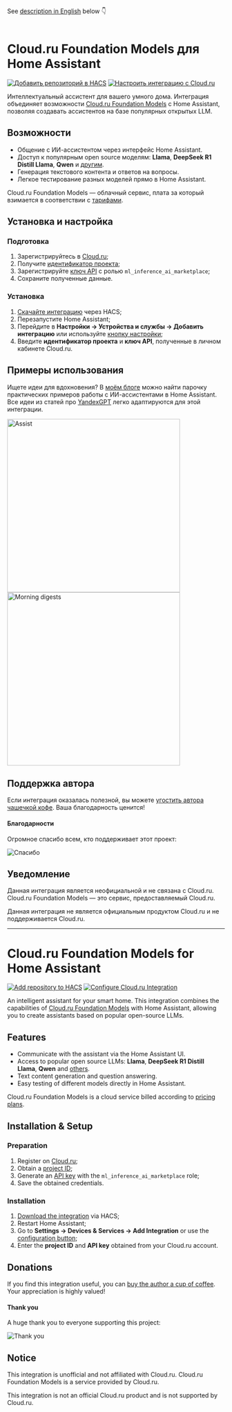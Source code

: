 See [description in English](#cloudru-foundation-models-for-home-assistant) below 👇
<br>
<br>

# Cloud.ru Foundation Models для Home Assistant

[![Добавить репозиторий в HACS](https://my.home-assistant.io/badges/hacs_repository.svg)](https://my.home-assistant.io/redirect/hacs_repository/?owner=black-roland&repository=homeassistant-cloud-ru-ai&category=integration) [![Настроить интеграцию с Cloud.ru](https://my.home-assistant.io/badges/config_flow_start.svg)](https://my.home-assistant.io/redirect/config_flow_start/?domain=cloud_ru_ai)

Интеллектуальный ассистент для вашего умного дома. Интеграция объединяет возможности [Cloud.ru Foundation Models](https://cloud.ru/marketplace/ai-ml) с Home Assistant, позволяя создавать ассистентов на базе популярных открытых LLM.

## Возможности

- Общение с ИИ-ассистентом через интерфейс Home Assistant.
- Доступ к популярным open source моделям: **Llama**, **DeepSeek R1 Distill Llama**, **Qwen** и [другим](https://cloud.ru/marketplace/ai-ml).
- Генерация текстового контента и ответов на вопросы.
- Легкое тестирование разных моделей прямо в Home Assistant.

Cloud.ru Foundation Models — облачный сервис, плата за который взимается в соответствии с [тарифами](https://cloud.ru/docs/marketplace/ug/services/ai-playground/pricing__ai-playground).

## Установка и настройка

### Подготовка

1. Зарегистрируйтесь в [Cloud.ru](https://console.cloud.ru/registration/?zoneclick=github&retain_url=https://github.com/black-roland/homeassistant-cloud-ru-ai);
2. Получите [идентификатор проекта](https://cloud.ru/docs/foundation-models/ug/topics/api-ref__project-id);
3. Зарегистрируйте [ключ API](https://cloud.ru/docs/console_api/ug/topics/guides__static-api-keys__create) с ролью `ml_inference_ai_marketplace`;
4. Сохраните полученные данные.

### Установка

1. [Скачайте интеграцию](https://my.home-assistant.io/redirect/hacs_repository/?owner=black-roland&repository=homeassistant-cloud-ru-ai&category=integration) через HACS;
2. Перезапустите Home Assistant;
3. Перейдите в **Настройки → Устройства и службы → Добавить интеграцию** или используйте [кнопку настройки](https://my.home-assistant.io/redirect/config_flow_start/?domain=cloud_ru_ai);
4. Введите **идентификатор проекта** и **ключ API**, полученные в личном кабинете Cloud.ru.

## Примеры использования

Ищете идеи для вдохновения? В [моём блоге](https://mansmarthome.info/tags/ai/) можно найти парочку практических примеров работы с ИИ-ассистентами в Home Assistant. Все идеи из статей про [YandexGPT](https://github.com/black-roland/homeassistant-yandexgpt) легко адаптируются для этой интеграции.

<p>
  <img src="https://github.com/user-attachments/assets/cf81a975-935e-452a-a811-5e0477b62241" height="400" alt="Assist" />
  <img src="https://github.com/user-attachments/assets/34f05829-7a10-4087-8596-5087b8310533" height="400" alt="Morning digests" />
</p>

## Поддержка автора

Если интеграция оказалась полезной, вы можете [угостить автора чашечкой кофе](https://mansmarthome.info/donate/#donationalerts). Ваша благодарность ценится!

#### Благодарности

Огромное спасибо всем, кто поддерживает этот проект:

![Спасибо][donors-list]

## Уведомление

Данная интеграция является неофициальной и не связана с Cloud.ru. Cloud.ru Foundation Models — это сервис, предоставляемый Cloud.ru.

Данная интеграция не является официальным продуктом Cloud.ru и не поддерживается Cloud.ru.

---

# Cloud.ru Foundation Models for Home Assistant

[![Add repository to HACS](https://my.home-assistant.io/badges/hacs_repository.svg)](https://my.home-assistant.io/redirect/hacs_repository/?owner=black-roland&repository=homeassistant-cloud-ru-ai&category=integration) [![Configure Cloud.ru Integration](https://my.home-assistant.io/badges/config_flow_start.svg)](https://my.home-assistant.io/redirect/config_flow_start/?domain=cloud_ru_ai)

An intelligent assistant for your smart home. This integration combines the capabilities of [Cloud.ru Foundation Models](https://cloud.ru/marketplace/ai-ml) with Home Assistant, allowing you to create assistants based on popular open-source LLMs.

## Features

- Communicate with the assistant via the Home Assistant UI.
- Access to popular open source LLMs: **Llama**, **DeepSeek R1 Distill Llama**, **Qwen** and [others](https://cloud.ru/marketplace/ai-ml).
- Text content generation and question answering.
- Easy testing of different models directly in Home Assistant.

Cloud.ru Foundation Models is a cloud service billed according to [pricing plans](https://cloud.ru/docs/marketplace/ug/services/ai-playground/pricing__ai-playground).

## Installation & Setup

### Preparation

1. Register on [Cloud.ru](https://console.cloud.ru/registration/?zoneclick=github&retain_url=https://github.com/black-roland/homeassistant-cloud-ru-ai);
2. Obtain a [project ID](https://cloud.ru/docs/foundation-models/ug/topics/api-ref__project-id);
3. Generate an [API key](https://cloud.ru/docs/console_api/ug/topics/guides__static-api-keys__create) with the `ml_inference_ai_marketplace` role;
4. Save the obtained credentials.

### Installation

1. [Download the integration](https://my.home-assistant.io/redirect/hacs_repository/?owner=black-roland&repository=homeassistant-cloud-ru-ai&category=integration) via HACS;
2. Restart Home Assistant;
3. Go to **Settings → Devices & Services → Add Integration** or use the [configuration button](https://my.home-assistant.io/redirect/config_flow_start/?domain=cloud_ru_ai);
4. Enter the **project ID** and **API key** obtained from your Cloud.ru account.

## Donations

If you find this integration useful, you can [buy the author a cup of coffee](https://mansmarthome.info/donate/#donationalerts). Your appreciation is highly valued!

#### Thank you

A huge thank you to everyone supporting this project:

![Thank you][donors-list]

## Notice

This integration is unofficial and not affiliated with Cloud.ru. Cloud.ru Foundation Models is a service provided by Cloud.ru.

This integration is not an official Cloud.ru product and is not supported by Cloud.ru.

[donors-list]: https://github.com/user-attachments/assets/71f80a87-5c65-44e4-811a-14bb075caa9c
